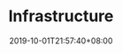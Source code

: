 ---
weight: 10
title: "Infrastructure"
description: ""
date: 2019-10-01T21:57:40+08:00
lastmod: 2020-01-01T16:45:40+08:00
draft: false
ico: '<svg class="icon" aria-hidden="true"><use xlink:href="#icon-jichusheshi"></use></svg>'
navigation: ["Artificial Intelligence","Digital Twins","Human-Computer Interaction","Brain-Computer Interface","AR/VR/MR/XR","Somatosensory Recognition","Hologram","Cloud Computing"]
hidePage: true
---